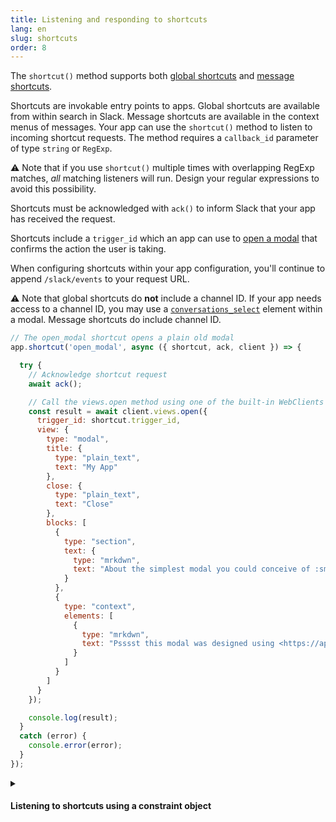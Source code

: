 ```yaml
---
title: Listening and responding to shortcuts
lang: en
slug: shortcuts
order: 8
---
```


<div class="section-content">

The `shortcut()` method supports both [global shortcuts](https://api.slack.com/interactivity/shortcuts/using#global_shortcuts) and [message shortcuts](https://api.slack.com/interactivity/shortcuts/using#message_shortcuts).

Shortcuts are invokable entry points to apps. Global shortcuts are available from within search in Slack. Message shortcuts are available in the context menus of messages. Your app can use the `shortcut()` method to listen to incoming shortcut requests. The method requires a `callback_id` parameter of type `string` or `RegExp`.

⚠️ Note that if you use `shortcut()` multiple times with overlapping RegExp matches, _all_ matching listeners will run. Design your regular expressions to avoid this possibility.

Shortcuts must be acknowledged with `ack()` to inform Slack that your app has received the request.

Shortcuts include a `trigger_id` which an app can use to [open a modal](#creating-modals) that confirms the action the user is taking. 

When configuring shortcuts within your app configuration, you'll continue to append `/slack/events` to your request URL.

⚠️ Note that global shortcuts do **not** include a channel ID. If your app needs access to a channel ID, you may use a [`conversations_select`](https://api.slack.com/reference/block-kit/block-elements#conversation_select) element within a modal. Message shortcuts do include channel ID.

</div>

```javascript
// The open_modal shortcut opens a plain old modal
app.shortcut('open_modal', async ({ shortcut, ack, client }) => {

  try {
    // Acknowledge shortcut request
    await ack();

    // Call the views.open method using one of the built-in WebClients
    const result = await client.views.open({
      trigger_id: shortcut.trigger_id,
      view: {
        type: "modal",
        title: {
          type: "plain_text",
          text: "My App"
        },
        close: {
          type: "plain_text",
          text: "Close"
        },
        blocks: [
          {
            type: "section",
            text: {
              type: "mrkdwn",
              text: "About the simplest modal you could conceive of :smile:\n\nMaybe <https://api.slack.com/reference/block-kit/interactive-components|*make the modal interactive*> or <https://api.slack.com/surfaces/modals/using#modifying|*learn more advanced modal use cases*>."
            }
          },
          {
            type: "context",
            elements: [
              {
                type: "mrkdwn",
                text: "Psssst this modal was designed using <https://api.slack.com/tools/block-kit-builder|*Block Kit Builder*>"
              }
            ]
          }
        ]
      }
    });

    console.log(result);
  }
  catch (error) {
    console.error(error);
  }
});
```

<details class="secondary-wrapper">
  <summary class="section-head" markdown="0">
  <h4 class="section-head">Listening to shortcuts using a constraint object</h4>
  </summary>

  <div class="secondary-content" markdown="0">
  You can use a constraints object to listen to `callback_id`s, and `type`s. Constraints in the object can be of type string or RegExp object.
  </div>

  ```javascript
  // Your middleware will only be called when the callback_id matches 'open_modal' AND the type matches 'message_action'
  app.shortcut({ callback_id: 'open_modal', type: 'message_action' }, async ({ shortcut, ack, client }) => {
    try {
      // Acknowledge shortcut request
      await ack();

      // Call the views.open method using one of the built-in WebClients
      const result = await client.views.open({
        trigger_id: shortcut.trigger_id,
        view: {
          type: "modal",
          title: {
            type: "plain_text",
            text: "My App"
          },
          close: {
            type: "plain_text",
            text: "Close"
          },
          blocks: [
            {
              type: "section",
              text: {
                type: "mrkdwn",
                text: "About the simplest modal you could conceive of :smile:\n\nMaybe <https://api.slack.com/reference/block-kit/interactive-components|*make the modal interactive*> or <https://api.slack.com/surfaces/modals/using#modifying|*learn more advanced modal use cases*>."
              }
            },
            {
              type: "context",
              elements: [
                {
                  type: "mrkdwn",
                  text: "Psssst this modal was designed using <https://api.slack.com/tools/block-kit-builder|*Block Kit Builder*>"
                }
              ]
            }
          ]
        }
      });

      console.log(result);
    }
    catch (error) {
      console.error(error);
    }
  });
  ```

</details>
